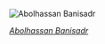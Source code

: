 
![Abolhassan Banisadr](https://upload.wikimedia.org/wikipedia/commons/thumb/f/f2/Ab%C5%AB_l-Hasan_Ban%C4%ABsadr_IMG_2044_edit.jpg/420px-Ab%C5%AB_l-Hasan_Ban%C4%ABsadr_IMG_2044_edit.jpg)

*[Abolhassan Banisadr](https://wikipedia.org/wiki/File:Ab%C5%AB_l-Hasan_Ban%C4%ABsadr_IMG_2044_edit.jpg)*

